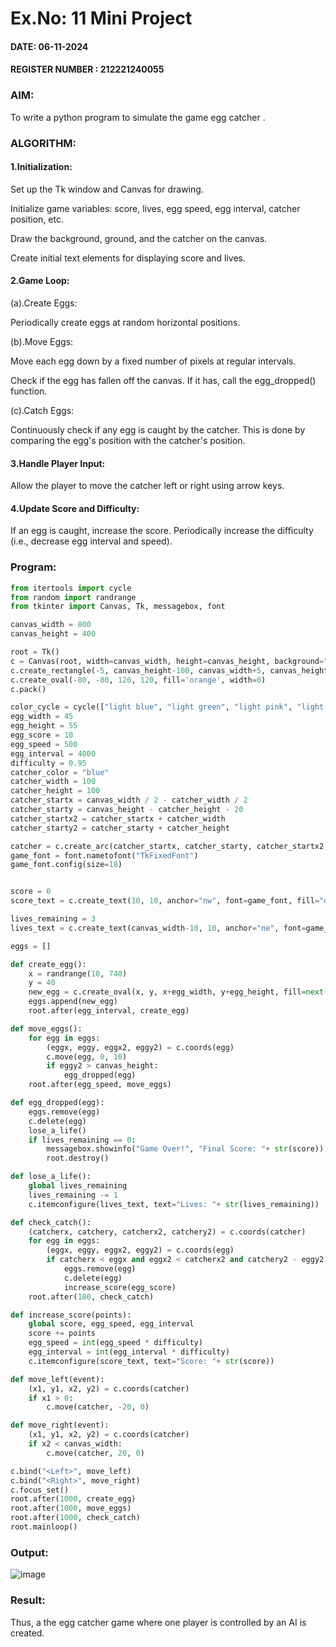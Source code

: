 # Ex.No: 11  Mini Project 
#### DATE: 06-11-2024                                                                         
#### REGISTER NUMBER : 212221240055
### AIM: 
To write a python program to simulate the game egg catcher .

### ALGORITHM:
#### 1.Initialization:
Set up the Tk window and Canvas for drawing.

Initialize game variables: score, lives, egg speed, egg interval, catcher position, etc.

Draw the background, ground, and the catcher on the canvas.

Create initial text elements for displaying score and lives.

#### 2.Game Loop:
(a).Create Eggs:

Periodically create eggs at random horizontal positions.

(b).Move Eggs:

Move each egg down by a fixed number of pixels at regular intervals.

Check if the egg has fallen off the canvas. If it has, call the egg_dropped() function.

(c).Catch Eggs:

Continuously check if any egg is caught by the catcher. This is done by comparing the egg's position with the catcher's position.

#### 3.Handle Player Input:
Allow the player to move the catcher left or right using arrow keys.

#### 4.Update Score and Difficulty:
If an egg is caught, increase the score.
Periodically increase the difficulty (i.e., decrease egg interval and speed).

### Program:
```python
from itertools import cycle
from random import randrange
from tkinter import Canvas, Tk, messagebox, font

canvas_width = 800
canvas_height = 400

root = Tk()
c = Canvas(root, width=canvas_width, height=canvas_height, background="deep sky blue")
c.create_rectangle(-5, canvas_height-100, canvas_width+5, canvas_height+5, fill="sea green", width=0)
c.create_oval(-80, -80, 120, 120, fill='orange', width=0)
c.pack()

color_cycle = cycle(["light blue", "light green", "light pink", "light yellow", "light cyan"])
egg_width = 45
egg_height = 55
egg_score = 10
egg_speed = 500
egg_interval = 4000
difficulty = 0.95
catcher_color = "blue"
catcher_width = 100
catcher_height = 100
catcher_startx = canvas_width / 2 - catcher_width / 2
catcher_starty = canvas_height - catcher_height - 20
catcher_startx2 = catcher_startx + catcher_width
catcher_starty2 = catcher_starty + catcher_height

catcher = c.create_arc(catcher_startx, catcher_starty, catcher_startx2, catcher_starty2, start=200, extent=140, style="arc", outline=catcher_color, width=3)
game_font = font.nametofont("TkFixedFont")
game_font.config(size=18)


score = 0
score_text = c.create_text(10, 10, anchor="nw", font=game_font, fill="darkblue", text="Score: "+ str(score))

lives_remaining = 3
lives_text = c.create_text(canvas_width-10, 10, anchor="ne", font=game_font, fill="darkblue", text="Lives: "+ str(lives_remaining))

eggs = []

def create_egg():
    x = randrange(10, 740)
    y = 40
    new_egg = c.create_oval(x, y, x+egg_width, y+egg_height, fill=next(color_cycle), width=0)
    eggs.append(new_egg)
    root.after(egg_interval, create_egg)

def move_eggs():
    for egg in eggs:
        (eggx, eggy, eggx2, eggy2) = c.coords(egg)
        c.move(egg, 0, 10)
        if eggy2 > canvas_height:
            egg_dropped(egg)
    root.after(egg_speed, move_eggs)

def egg_dropped(egg):
    eggs.remove(egg)
    c.delete(egg)
    lose_a_life()
    if lives_remaining == 0:
        messagebox.showinfo("Game Over!", "Final Score: "+ str(score))
        root.destroy()

def lose_a_life():
    global lives_remaining
    lives_remaining -= 1
    c.itemconfigure(lives_text, text="Lives: "+ str(lives_remaining))

def check_catch():
    (catcherx, catchery, catcherx2, catchery2) = c.coords(catcher)
    for egg in eggs:
        (eggx, eggy, eggx2, eggy2) = c.coords(egg)
        if catcherx < eggx and eggx2 < catcherx2 and catchery2 - eggy2 < 40:
            eggs.remove(egg)
            c.delete(egg)
            increase_score(egg_score)
    root.after(100, check_catch)

def increase_score(points):
    global score, egg_speed, egg_interval
    score += points
    egg_speed = int(egg_speed * difficulty)
    egg_interval = int(egg_interval * difficulty)
    c.itemconfigure(score_text, text="Score: "+ str(score))

def move_left(event):
    (x1, y1, x2, y2) = c.coords(catcher)
    if x1 > 0:
        c.move(catcher, -20, 0)

def move_right(event):
    (x1, y1, x2, y2) = c.coords(catcher)
    if x2 < canvas_width:
        c.move(catcher, 20, 0)

c.bind("<Left>", move_left)
c.bind("<Right>", move_right)
c.focus_set()
root.after(1000, create_egg)
root.after(1000, move_eggs)
root.after(1000, check_catch)
root.mainloop()
```
### Output:
![image](https://github.com/user-attachments/assets/0b4a4f78-d3c2-4296-a9a5-7a505d71f0c0)


### Result:
Thus, a the egg catcher game where one player is controlled by an AI is created.
